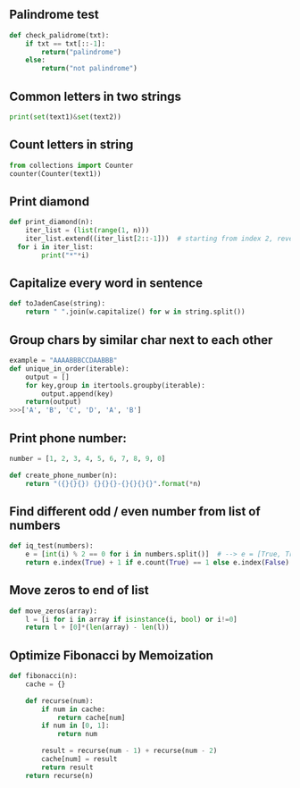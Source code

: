 ## Palindrome test

```python
def check_palidrome(txt):
	if txt == txt[::-1]:
		return("palindrome")
	else:
		return("not palindrome")
```

## Common letters in two strings
```python
print(set(text1)&set(text2))
```

## Count letters in string
```python
from collections import Counter
counter(Counter(text1))
```

## Print diamond
```python
def print_diamond(n):  
    iter_list = (list(range(1, n)))  
    iter_list.extend((iter_list[2::-1]))  # starting from index 2, reverse  
  for i in iter_list:  
        print("*"*i)
```

## Capitalize every word in sentence
```python
def toJadenCase(string):        
    return " ".join(w.capitalize() for w in string.split())
```

## Group chars by similar char next to each other
```python
example = "AAAABBBCCDAABBB"
def unique_in_order(iterable):  
    output = []  
    for key,group in itertools.groupby(iterable):  
        output.append(key)  
    return(output)
>>>['A', 'B', 'C', 'D', 'A', 'B']
```

## Print phone number:
```python
number = [1, 2, 3, 4, 5, 6, 7, 8, 9, 0]  
  
def create_phone_number(n):  
    return "({}{}{}) {}{}{}-{}{}{}{}".format(*n)
```

## Find different odd / even number from list of numbers
```python
def iq_test(numbers):
    e = [int(i) % 2 == 0 for i in numbers.split()]  # --> e = [True, True, False, True, etc]
    return e.index(True) + 1 if e.count(True) == 1 else e.index(False) + 1
```

## Move zeros to end of list
```python
def move_zeros(array):  
    l = [i for i in array if isinstance(i, bool) or i!=0]  
    return l + [0]*(len(array) - len(l))
```

## Optimize Fibonacci by Memoization
```python
def fibonacci(n):  
    cache = {}  
 
    def recurse(num):  
        if num in cache:  
            return cache[num]  
        if num in [0, 1]:  
            return num  
            
        result = recurse(num - 1) + recurse(num - 2)  
        cache[num] = result  
        return result  
    return recurse(n)
```
<!--stackedit_data:
eyJoaXN0b3J5IjpbMTMxMDA0MTczNiw2NTUzNTIyOTgsMTUzMD
IzMTQzLC05MjkwMTIyNzUsMjA1MTgxMDExMywtOTc2MzQwMzM1
LDU4ODkxMzc3Ml19
-->